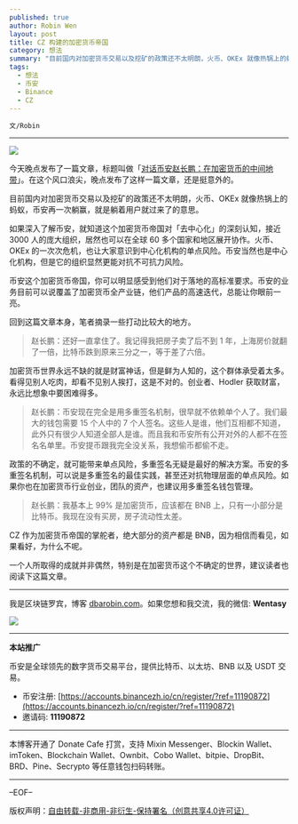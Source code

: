 ```yaml
---
published: true
author: Robin Wen
layout: post
title: CZ 构建的加密货币帝国
category: 想法
summary: "目前国内对加密货币交易以及挖矿的政策还不太明朗，火币、OKEx 就像热锅上的蚂蚁，币安再一次躺赢，就是躺着用户就过来了的意思。如果深入了解币安，就知道这个加密货币帝国对「去中心化」的深刻认知，接近 3000 人的庞大组织，居然也可以在全球 60 多个国家和地区展开协作。火币、OKEx 的一次次危机，也让大家意识到中心化机构的单点风险。币安当然也是中心化机构，但是它的组织显然更能对抗不可抗力风险。CZ 作为加密货币帝国的掌舵者，绝大部分的资产都是 BNB，因为相信而看见，如果看好，为什么不呢。一个人所取得的成就并非偶然，特别是在加密货币这个不确定的世界，建议读者也阅读下这篇文章。"
tags:
  - 想法
  - 币安
  - Binance
  - CZ
---
```


`文/Robin`

***

![](https://cdn.dbarobin.com/dgnk0qy.png)

今天晚点发布了一篇文章，标题叫做「[对话币安赵长鹏：在加密货币的中间地带](https://mp.weixin.qq.com/s/A6ks1FWNshgsC5E6RlKULw)」。在这个风口浪尖，晚点发布了这样一篇文章，还是挺意外的。

目前国内对加密货币交易以及挖矿的政策还不太明朗，火币、OKEx 就像热锅上的蚂蚁，币安再一次躺赢，就是躺着用户就过来了的意思。

如果深入了解币安，就知道这个加密货币帝国对「去中心化」的深刻认知，接近 3000 人的庞大组织，居然也可以在全球 60 多个国家和地区展开协作。火币、OKEx 的一次次危机，也让大家意识到中心化机构的单点风险。币安当然也是中心化机构，但是它的组织显然更能对抗不可抗力风险。

币安这个加密货币帝国，你可以明显感受到他们对于落地的高标准要求。币安的业务目前可以说覆盖了加密货币全产业链，他们产品的高速迭代，总能让你眼前一亮。

回到这篇文章本身，笔者摘录一些打动比较大的地方。

> 赵长鹏：还好一直拿住了。我记得我把房子卖了后不到 1 年，上海房价就翻了一倍，比特币跌到原来三分之一，等于差了六倍。

加密货币世界永远不缺的就是财富神话，但是鲜为人知的，这个群体承受着太多。看得见别人吃肉，却看不见别人挨打，这是不对的。创业者、Hodler 获取财富，永远比想象中要困难得多。

> 赵长鹏：币安现在完全是用多重签名机制，很早就不依赖单个人了。我们最大的钱包需要 15 个人中的 7 个人签名。这些人是谁，他们互相都不知道，此外只有很少人知道全部人是谁。而且我和币安所有公开对外的人都不在签名名单里。币安提币跟我完全没关系，我想偷币都偷不走。

政策的不确定，就可能带来单点风险，多重签名无疑是最好的解决方案。币安的多重签名机制，可以说是多重签名的最佳实践，甚至还对抗物理层面的单点风险。如果你也在加密货币行业创业，团队的资产，也建议用多重签名钱包管理。

> 赵长鹏：我基本上 99% 是加密货币，应该都在 BNB 上，只有一小部分是比特币。我现在没有买房，房子流动性太差。

CZ 作为加密货币帝国的掌舵者，绝大部分的资产都是 BNB，因为相信而看见，如果看好，为什么不呢。

一个人所取得的成就并非偶然，特别是在加密货币这个不确定的世界，建议读者也阅读下这篇文章。

***

我是区块链罗宾，博客 [dbarobin.com](https://dbarobin.com/)。如果您想和我交流，我的微信: **Wentasy**

![](https://cdn.dbarobin.com/v4yywe2.png)

***

**本站推广**

币安是全球领先的数字货币交易平台，提供比特币、以太坊、BNB 以及 USDT 交易。

* 币安注册: [https://accounts.binancezh.io/cn/register/?ref=11190872](https://accounts.binancezh.io/cn/register/?ref=11190872)
* 邀请码: **11190872**

***

本博客开通了 Donate Cafe 打赏，支持 Mixin Messenger、Blockin Wallet、imToken、Blockchain Wallet、Ownbit、Cobo Wallet、bitpie、DropBit、BRD、Pine、Secrypto 等任意钱包扫码转账。

<center>
    <div class="--donate-button"
         data-button-id="f8b9df0d-af9a-460d-8258-d3f435445075"
    ></div>
</center>

***

–EOF–

版权声明：[自由转载-非商用-非衍生-保持署名（创意共享4.0许可证）](http://creativecommons.org/licenses/by-nc-nd/4.0/deed.zh)